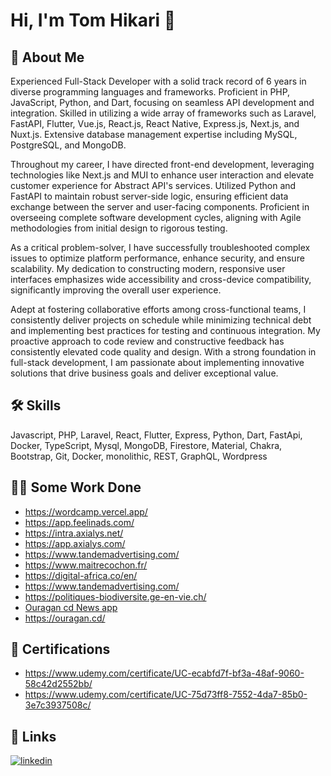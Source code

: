 
# Hi, I'm Tom Hikari 👋


## 🚀 About Me

Experienced Full-Stack Developer with a solid track record of 6 years in diverse programming languages and frameworks. Proficient in PHP, JavaScript, Python, and Dart, focusing on seamless API development and integration. Skilled in utilizing a wide array of frameworks such as Laravel, FastAPI, Flutter, Vue.js, React.js, React Native, Express.js, Next.js, and Nuxt.js. Extensive database management expertise including MySQL, PostgreSQL, and MongoDB.

Throughout my career, I have directed front-end development, leveraging technologies like Next.js and MUI to enhance user interaction and elevate customer experience for Abstract API's services. Utilized Python and FastAPI to maintain robust server-side logic, ensuring efficient data exchange between the server and user-facing components. Proficient in overseeing complete software development cycles, aligning with Agile methodologies from initial design to rigorous testing.

As a critical problem-solver, I have successfully troubleshooted complex issues to optimize platform performance, enhance security, and ensure scalability. My dedication to constructing modern, responsive user interfaces emphasizes wide accessibility and cross-device compatibility, significantly improving the overall user experience.

Adept at fostering collaborative efforts among cross-functional teams, I consistently deliver projects on schedule while minimizing technical debt and implementing best practices for testing and continuous integration. My proactive approach to code review and constructive feedback has consistently elevated code quality and design. With a strong foundation in full-stack development, I am passionate about implementing innovative solutions that drive business goals and deliver exceptional value.


## 🛠 Skills
Javascript, PHP, Laravel, React, Flutter, Express, Python, Dart, FastApi, Docker, TypeScript, Mysql, MongoDB, Firestore, Material, Chakra, Bootstrap, Git, Docker, monolithic, REST, GraphQL, Wordpress


## 👩‍💻 Some Work Done

- https://wordcamp.vercel.app/
- https://app.feelinads.com/
- https://intra.axialys.net/
- https://app.axialys.com/
- https://www.tandemadvertising.com/
- https://www.maitrecochon.fr/
- https://digital-africa.co/en/
- https://www.tandemadvertising.com/
- https://politiques-biodiversite.ge-en-vie.ch/
- [Ouragan cd News app](https://play.google.com/store/apps/details?id=com.ouragancd.ouragan_app&pcampaignid=web_share)
- https://ouragan.cd/

## 🚀 Certifications

- https://www.udemy.com/certificate/UC-ecabfd7f-bf3a-48af-9060-58c42d2552bb/
- https://www.udemy.com/certificate/UC-75d73ff8-7552-4da7-85b0-3e7c3937508c/


## 🔗 Links

[![linkedin](https://img.shields.io/badge/linkedin-0A66C2?style=for-the-badge&logo=linkedin&logoColor=white)](https://www.linkedin.com/in/tom-hikari-4041a5130/)


